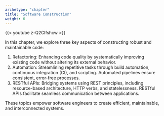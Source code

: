 ```yaml
---
archetype: "chapter"
title: "Software Construction"
weight: 6
---
```


{{< youtube z-Q2CIfshcw >}}

In this chapter, we explore three key aspects of constructing robust and maintainable code:
1. Refactoring: Enhancing code quality by systematically improving existing code without altering its external behavior.
2. Automation: Streamlining repetitive tasks through build automation, continuous integration (CI), and scripting. Automated pipelines ensure consistent, error-free processes.
3. RESTful APIs: Bridging systems using REST principles, including resource-based architecture, HTTP verbs, and statelessness. RESTful APIs facilitate seamless communication between applications.

These topics empower software engineers to create efficient, maintainable, and interconnected systems.
